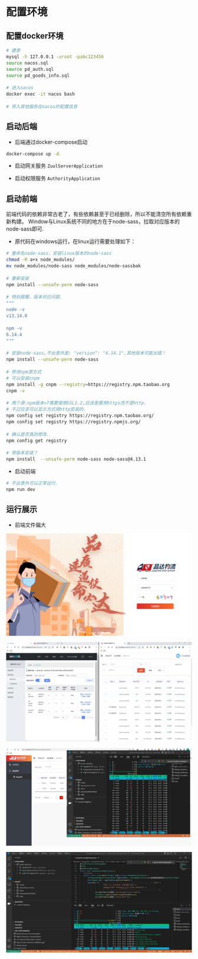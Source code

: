 # 配置环境

## 配置docker环境

```bash
# 建表
mysql -h 127.0.0.1 -uroot -pabc123456
source nacos.sql
source pd_auth.sql
source pd_goods_info.sql

# 进入nacos
docker exec -it nacos bash

# 导入其他服务在nacos的配置信息

```

## 启动后端

- 后端通过docker-compose启动

```bash
docker-compose up -d
```

- 启动网关服务 `ZuulServerApplication`

- 启动权限服务 `AuthorityApplication`

## 启动前端

前端代码的依赖非常古老了，有些依赖甚至于已经删除，所以不能清空所有依赖重新构建。
Window与Linux系统不同的地方在于node-sass，拉取对应版本的node-sass即可.
- 原代码在windows运行，在linux运行需要处理如下：

```bash
# 重命名node-sass，安装linux版本的node-sass
chmod -R a+x node_modules/
mv node_modules/node-sass node_modules/node-sassbak

# 重新安装
npm install --unsafe-perm node-sass

# 特别提醒，版本对应问题.
"""
node -v
v13.14.0

npm -v
6.14.4
"""

# 安装node-sass,不出意外是: "version": "4.14.1",其他版本可能出错！
npm install --unsafe-perm node-sass

# 修改npm源方式
# 可以安装cnpm
npm install -g cnpm --registry=https://registry.npm.taobao.org
cnpm -v

# 两个源:npm版本>7需要使用SSL1.2,应该是需用https而不是http.
# 不过应该可以显示方式用http安装的.
npm config set registry https://registry.npm.taobao.org/
npm config set registry https://registry.npmjs.org/

# 确认是否真的修改.
npm config get registry

# 带版本安装？
npm install  --unsafe-perm node-sass node-sass@4.13.1 
```

- 启动前端

```bash
# 不出意外可以正常运行.
npm run dev
```

## 运行展示

- 前端文件偏大

![](./001.PNG)

![](./002.PNG)

![](./003.PNG)

![](./004.PNG)